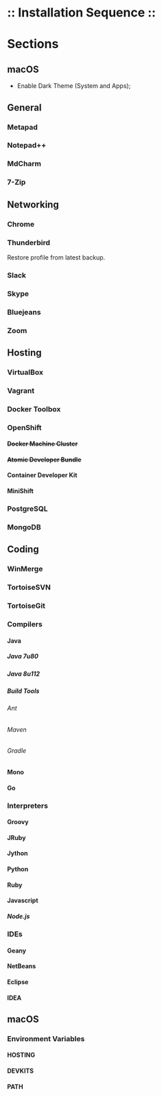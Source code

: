 ﻿:: Installation Sequence ::
===========================

# Sections

## macOS

- Enable Dark Theme (System and Apps);

## General

### Metapad

### Notepad++

### MdCharm

### 7-Zip

## Networking

### Chrome

### Thunderbird

Restore profile from latest backup.

### Slack

### Skype

### Bluejeans

### Zoom

## Hosting

### VirtualBox

### Vagrant

### Docker Toolbox

### OpenShift

#### ~~Docker Machine Cluster~~

#### ~~Atomic Developer Bundle~~

#### Container Developer Kit

#### MiniShift

### PostgreSQL

### MongoDB

## Coding

### WinMerge

### TortoiseSVN

### TortoiseGit

### Compilers

#### Java

##### Java 7u80

##### Java 8u112

##### Build Tools

###### Ant

###### Maven

###### Gradle

#### Mono

#### Go

### Interpreters

#### Groovy

#### JRuby

#### Jython

#### Python

#### Ruby

#### Javascript

##### Node.js

### IDEs

#### Geany

#### NetBeans

#### Eclipse

#### IDEA

## macOS

### Environment Variables

#### HOSTING

#### DEVKITS

#### PATH
